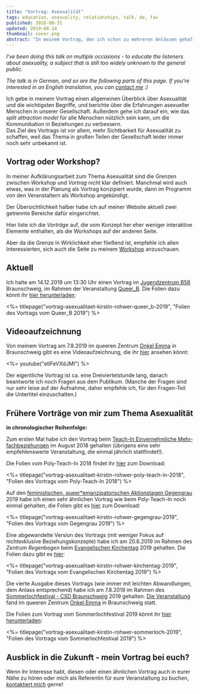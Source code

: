 ```yaml
---
title: "Vortrag: Asexualität"
tags: education, asexuality, relationships, talk, de, fav
published: 2018-08-31
updated: 2019-08-14
thumbnail: cover.png
abstract: "In meinem Vortrag, den ich schon zu mehreren Anlässen gehalten habe, gebe ich einen Überblick zum Thema Asexualität, zu den Erfahrungen asexueller Menschen und zum split attraction model."
---
```


*I've been doing this talk on multiple occasions - to educate the listeners about asexuality, a subject that is still too widely unknown to the general public.*  

*The talk is in German, and so are the following parts of this page. If you're interested in an English translation, you can [contact me](/about/) :)*

Ich gebe in meinem Vortrag einen allgemeinen Überblick über Asexualität und die wichtigsten Begriffe, und berichte über die Erfahrungen asexueller Menschen in unserer Gesellschaft. Außerdem gehe ich darauf ein, wie das *split attraction model* für alle Menschen nützlich sein kann, um die Kommunikation in Beziehungen zu verbessern.  
Das Ziel des Vortrags ist vor allem, mehr Sichtbarkeit für Asexualität zu schaffen, weil das Thema in großen Teilen der Gesellschaft leider immer noch sehr unbekannt ist.

## Vortrag oder Workshop?

In meiner Aufklärungsarbeit zum Thema Asexualität sind die Grenzen zwischen *Workshop* und *Vortrag* nicht klar definiert. Manchmal wird auch etwas, was in der Planung als Vortrag konzipiert wurde, dann im Programm von den Veranstaltern als Workshop angekündigt.

Der Übersichtlichkeit halber habe ich auf meiner Website aktuell zwei getrennte Bereiche dafür eingerichtet.

Hier liste ich die *Vorträge* auf, die vom Konzept her eher weniger interaktive Elemente enthalten, als die Workshops auf der anderen Seite.

Aber da die Grenze in Wirklichkeit eher fließend ist, empfehle ich allen Interessierten, sich auch die Seite zu meinem [Workshop](/workshop-asexualitaet/) anzuschauen.

## Aktuell

Ich halte am 14.12.2019 um 13:30 Uhr einen Vortrag im [Jugendzentrum B58](http://juzb58.de/) Braunschweig, im Rahmen der Veranstaltung [Queer_B](http://amazing-aces-bs.de/vortrag-queer-b-2019/). Die Folien dazu könnt ihr [hier herunterladen](vortrag-asexualitaet-kirstin-rohwer-queer_b-2019.pdf):

<%= titlepage("vortrag-asexualitaet-kirstin-rohwer-queer_b-2019", "Folien des Vortrags vom Queer_B 2019") %>

## Videoaufzeichnung

Von meinem Vortrag am 7.8.2019 im queeren Zentrum [Onkel Emma](https://onkel-emma.org/) in Braunschweig gibt es eine Videoaufzeichnung, die ihr [hier](https://www.youtube.com/watch?v=etlFeVXdJMI) ansehen könnt:

<%= youtube("etlFeVXdJMI") %>

Der eigentliche Vortrag ist ca. eine Dreiviertelstunde lang, danach beantworte ich noch Fragen aus dem Publikum. (Manche der Fragen sind nur sehr leise auf der Aufnahme, daher empfehle ich, für den Fragen-Teil die Untertitel einzuschalten.)

## Frühere Vorträge von mir zum Thema Asexualität

**in chronologischer Reihenfolge:**

Zum ersten Mal habe ich den Vortrag beim [Teach-In Einvernehmliche Mehr&shy;fach&shy;beziehungen](https://polyffm.wordpress.com/teach-in-2018/) im August 2018 gehalten (übrigens eine sehr empfehlenswerte Veranstaltung, die einmal jährlich stattfindet!).

Die Folien vom Poly-Teach-In 2018 findet ihr [hier](vortrag-asexualitaet-kirstin-rohwer-poly-teach-in-2018.pdf) zum Download:

<%= titlepage("vortrag-asexualitaet-kirstin-rohwer-poly-teach-in-2018", "Folien des Vortrags vom Poly-Teach-In 2018") %>

Auf den [feministischen, queer\*emanzipatorischen Aktionstagen Gegengrau](https://queerfems.blackblogs.org/category/gegengrau-2019/) 2019 habe ich einen sehr ähnlichen Vortrag wie beim Poly-Teach-In noch einmal gehalten, die Folien gibt es [hier](vortrag-asexualitaet-kirstin-rohwer-gegengrau-2019.pdf) zum Download:

<%= titlepage("vortrag-asexualitaet-kirstin-rohwer-gegengrau-2019", "Folien des Vortrags vom Gegengrau 2019") %>

Eine abgewandelte Version des Vortrags (mit weniger Fokus auf nichtexklusive Beziehungskonzepte) habe ich am 20.6.2019 im Rahmen des *Zentrum Regenbogen* beim [Evangelischen Kirchentag](http://www.kirchentag.de) 2019 gehalten. Die Folien dazu gibt es [hier](vortrag-asexualitaet-kirstin-rohwer-kirchentag-2019.pdf):

<%= titlepage("vortrag-asexualitaet-kirstin-rohwer-kirchentag-2019", "Folien des Vortrags vom Evangelischen Kirchentag 2019") %>

Die vierte Ausgabe dieses Vortrags (wie immer mit leichten Abwandlungen, dem Anlass entsprechend) habe ich am 7.8.2019 im Rahmen des [Sommerlochfestival - CSD Braunschweig](https://www.csd-braunschweig.de/) 2019 gehalten. [Die Veranstaltung](http://amazing-aces-bs.de/vortrag-sommerloch-2019/) fand im queeren Zentrum [Onkel Emma](https://onkel-emma.org/) in Braunschweig statt.

Die Folien zum Vortrag vom Sommerlochfestival 2019 könnt ihr [hier herunterladen](vortrag-asexualitaet-kirstin-rohwer-sommerloch-2019.pdf):

<%= titlepage("vortrag-asexualitaet-kirstin-rohwer-sommerloch-2019", "Folien des Vortrags vom Sommerlochfestival 2019") %>

## Ausblick in die Zukunft - mein Vortrag bei euch?

Wenn ihr Interesse habt, diesen oder einen ähnlichen Vortrag auch in eurer Nähe zu hören oder mich als Referentin für eure Veranstaltung zu buchen, [kontaktiert mich](/about/) gerne!
